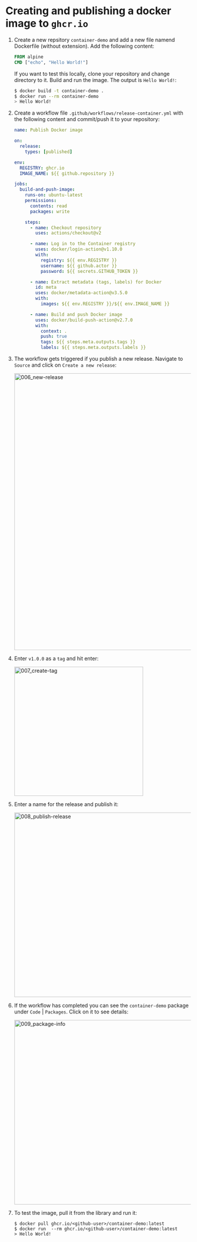 # Creating and publishing a docker image to `ghcr.io`

1. Create a new repsitory `container-demo` and add a new file namend Dockerfile (without extension). Add the following content:

    ```dockerfile
    FROM alpine
    CMD ["echo", "Hello World!"]
    ```
    
    If you want to test this locally, clone your repository and change directory to it. Build and run the image. The output is `Hello World!`:
    
    ```bash
    $ docker build -t container-demo .
    $ docker run --rm container-demo
    > Hello World!
    ```
2. Create a workflow file `.github/workflows/release-container.yml` with the following content and commit/push it to your repository:

    ```YAML
    name: Publish Docker image

    on:
      release:
        types: [published]

    env:
      REGISTRY: ghcr.io
      IMAGE_NAME: ${{ github.repository }}

    jobs:
      build-and-push-image:
        runs-on: ubuntu-latest
        permissions:
          contents: read
          packages: write

        steps:
          - name: Checkout repository
            uses: actions/checkout@v2

          - name: Log in to the Container registry
            uses: docker/login-action@v1.10.0
            with:
              registry: ${{ env.REGISTRY }}
              username: ${{ github.actor }}
              password: ${{ secrets.GITHUB_TOKEN }}

          - name: Extract metadata (tags, labels) for Docker
            id: meta
            uses: docker/metadata-action@v3.5.0
            with:
              images: ${{ env.REGISTRY }}/${{ env.IMAGE_NAME }}

          - name: Build and push Docker image
            uses: docker/build-push-action@v2.7.0
            with:
              context: .
              push: true
              tags: ${{ steps.meta.outputs.tags }}
              labels: ${{ steps.meta.outputs.labels }}
    ```
    
3.  The workflow gets triggered if you publish a new release. Navigate to `Source` and click on `Create a new release`:
   
    <img width="750" alt="006_new-release" src="https://user-images.githubusercontent.com/5276337/136688787-a9acdb8d-0df8-4148-988c-2a5256af8510.png">
    
4. Enter `v1.0.0` as a `tag` and hit enter:
 
    <img width="350" alt="007_create-tag" src="https://user-images.githubusercontent.com/5276337/136688843-038f5690-2bb2-4a73-9791-77a3cddd8e95.png">
   
5. Enter a name for the release and publish it:

    <img width="500" alt="008_publish-release" src="https://user-images.githubusercontent.com/5276337/136688869-66241e66-5799-4d4b-8fb0-5b74aeb81ecd.png">
  
6. If the workflow has completed you can see the `container-demo` package under `Code` | `Packages`. Click on it to see details:

    <img width="500" alt="009_package-info" src="https://user-images.githubusercontent.com/5276337/136688981-0a9d75cc-f875-4270-999e-f5aa00978f79.png">

7. To test the image, pull it from the library and run it: 

    ```
    $ docker pull ghcr.io/<github-user>/container-demo:latest
    $ docker run  --rm ghcr.io/<github-user>/container-demo:latest
    > Hello World!
    ```
